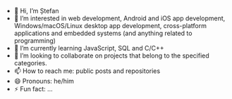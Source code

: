 - 👋 Hi, I’m Ștefan
- 👀 I’m interested in web development, Android and iOS app development, Windows/macOS/Linux desktop app development, cross-platform applications and embedded systems (and anything related to programming)
- 🌱 I’m currently learning JavaScript, SQL and C/C++
- 💞️ I’m looking to collaborate on projects that belong to the specified categories.
- 📫 How to reach me: public posts and repositories
- 😄 Pronouns: he/him
- ⚡ Fun fact: ...

<!---
an-average-programmer/an-average-programmer is a ✨ special ✨ repository because its `README.md` (this file) appears on your GitHub profile.
You can click the Preview link to take a look at your changes.
--->
